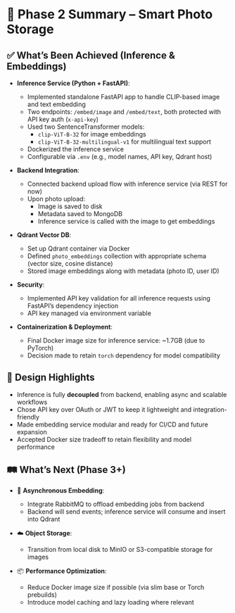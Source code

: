 # 🚀 Phase 2 Summary – Smart Photo Storage

## ✅ What’s Been Achieved (Inference & Embeddings)

- **Inference Service (Python + FastAPI)**:
  - Implemented standalone FastAPI app to handle CLIP-based image and text embedding
  - Two endpoints: `/embed/image` and `/embed/text`, both protected with API key auth (`x-api-key`)
  - Used two SentenceTransformer models:
    - `clip-ViT-B-32` for image embeddings
    - `clip-ViT-B-32-multilingual-v1` for multilingual text support
  - Dockerized the inference service
  - Configurable via `.env` (e.g., model names, API key, Qdrant host)

- **Backend Integration**:
  - Connected backend upload flow with inference service (via REST for now)
  - Upon photo upload:
    - Image is saved to disk
    - Metadata saved to MongoDB
    - Inference service is called with the image to get embeddings

- **Qdrant Vector DB**:
  - Set up Qdrant container via Docker
  - Defined `photo_embeddings` collection with appropriate schema (vector size, cosine distance)
  - Stored image embeddings along with metadata (photo ID, user ID)

- **Security**:
  - Implemented API key validation for all inference requests using FastAPI’s dependency injection
  - API key managed via environment variable

- **Containerization & Deployment**:
  - Final Docker image size for inference service: ~1.7GB (due to PyTorch)
  - Decision made to retain `torch` dependency for model compatibility

## 🧠 Design Highlights

- Inference is fully **decoupled** from backend, enabling async and scalable workflows
- Chose API key over OAuth or JWT to keep it lightweight and integration-friendly
- Made embedding service modular and ready for CI/CD and future expansion
- Accepted Docker size tradeoff to retain flexibility and model performance

## 🛤️ What’s Next (Phase 3+)

- 📨 **Asynchronous Embedding**:
  - Integrate RabbitMQ to offload embedding jobs from backend
  - Backend will send events; inference service will consume and insert into Qdrant

- ☁️ **Object Storage**:
  - Transition from local disk to MinIO or S3-compatible storage for images

- 📦 **Performance Optimization**:
  - Reduce Docker image size if possible (via slim base or Torch prebuilds)
  - Introduce model caching and lazy loading where relevant
